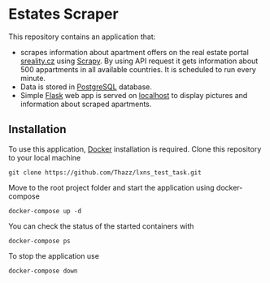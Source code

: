 # Estates Scraper

This repository contains an application that:
- scrapes information about apartment offers on the real estate portal [sreality.cz](https://www.sreality.cz/en) using [Scrapy](https://scrapy.org/). By using API request it gets information about 500 appartments in all available countries. It is scheduled to run every minute.
- Data is stored in [PostgreSQL](https://www.postgresql.org/) database.
- Simple [Flask](https://flask.palletsprojects.com/) web app is served on [localhost](http://127.0.0.1:8080) to display pictures and information about scraped apartments.

## Installation

To use this application, [Docker](https://docs.docker.com/engine/install/) installation is required.
Clone this repository to your local machine
```
git clone https://github.com/Thazz/lxns_test_task.git
```
Move to the root project folder and start the application using docker-compose
```
docker-compose up -d
```
You can check the status of the started containers with 
```
docker-compose ps
```
To stop the application use 
```
docker-compose down
```